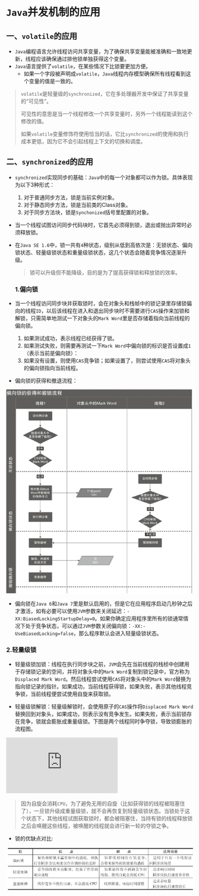 # `Java`并发机制的应用



## 一、`volatile`的应用

- `Java`编程语言允许线程访问共享变量，为了确保共享变量能被准确和一致地更新，线程应该确保通过排他锁单独获得这个变量。
- `Java`语言提供了`volatile`，在某些情况下比锁要更加方便。
  - 如果一个字段被声明成`volatile`，`Java`线程内存模型确保所有线程看到这个变量的值是一致的。

> `volatile`是轻量级的`synchronized`，它在多处理器开发中保证了共享变量的“可见性”。
>
> 可见性的意思是当一个线程修改一个共享变量时，另外一个线程能读到这个修改的值。
>
> 如果`volatile`变量修饰符使用恰当的话，它比`synchronized`的使用和执行成本更低，因为它不会引起线程上下文的切换和调度。



## 二、`synchronized`的应用

- `synchronized`实现同步的基础：`Java`中的每一个对象都可以作为锁。具体表现为以下3种形式：
  1. 对于普通同步方法，锁是当前实例对象。
  2. 对于静态同步方法，锁是当前类的Class对象。
  3. 对于同步方法块，锁是`Synchonized`括号里配置的对象。

- 当一个线程试图访问同步代码块时，它首先必须得到锁，退出或抛出异常时必须释放锁。

- 在`Java SE 1.6`中，锁一共有`4`种状态，级别从低到高依次是：无锁状态、偏向锁状态、轻量级锁状态和重量级锁状态，这几个状态会随着竞争情况逐渐升级。

  > 锁可以升级但不能降级，目的是为了提高获得锁和释放锁的效率。

  ### 1.偏向锁

- 当一个线程访问同步块并获取锁时，会在对象头和栈帧中的锁记录里存储锁偏向的线程`ID`，以后该线程在进入和退出同步块时不需要进行`CAS`操作来加锁和解锁，只需简单地测试一下对象头的`Mark Word`里是否存储着指向当前线程的偏向锁。
  1. 如果测试成功，表示线程已经获得了锁。
  2. 如果测试失败，则需要再测试一下`Mark Word`中偏向锁的标识是否设置成`1`（表示当前是偏向锁）：
  3. 如果没有设置，则使用`CAS`竞争锁；如果设置了，则尝试使用`CAS`将对象头的偏向锁指向当前线程。

- 偏向锁的获得和撤退流程：

![image](https://github.com/ktf-cool/JavaList/blob/master/images/%E5%81%8F%E5%90%91%E9%94%81%E7%9A%84%E8%8E%B7%E5%BE%97%E5%92%8C%E6%92%A4%E9%80%80%E6%B5%81%E7%A8%8B.png)

- 偏向锁在`Java 6`和`Java 7`里是默认启用的，但是它在应用程序启动几秒钟之后才激活，如有必要可以使用`JVM`参数来关闭延迟：`-XX:BiasedLockingStartupDelay=0`。如果你确定应用程序里所有的锁通常情况下处于竞争状态，可以通过`JVM`参数关闭偏向锁：`-XX:-UseBiasedLocking=false`，那么程序默认会进入轻量级锁状态。

### 2.轻量级锁

- 轻量级锁加锁：线程在执行同步块之前，`JVM`会先在当前线程的栈桢中创建用于存储锁记录的空间，并将对象头中的`Mark Word`复制到锁记录中，官方称为`Displaced Mark Word`。然后线程尝试使用`CAS`将对象头中的`Mark Word`替换为指向锁记录的指针。如果成功，当前线程获得锁，如果失败，表示其他线程竞争锁，当前线程便尝试使用自旋来获取锁。

- 轻量级锁解锁：轻量级解锁时，会使用原子的`CAS`操作将`Displaced Mark Word`替换回到对象头，如果成功，则表示没有竞争发生。如果失败，表示当前锁存在竞争，锁就会膨胀成重量级锁。下图是两个线程同时争夺锁，导致锁膨胀的流程图。

![image](https://github.com/ktf-cool/JavaList/edit/master/%E9%AB%98%E5%B9%B6%E5%8F%91/Java%E5%B9%B6%E5%8F%91%E6%9C%BA%E5%88%B6.md)

> 因为自旋会消耗`CPU`，为了避免无用的自旋（比如获得锁的线程被阻塞住了），一旦锁升级成重量级锁，就不会再恢复到轻量级锁状态。当锁处于这个状态下，其他线程试图获取锁时，都会被阻塞住，当持有锁的线程释放锁之后会唤醒这些线程，被唤醒的线程就会进行新一轮的夺锁之争。

- 锁的优缺点对比:

![image](https://github.com/ktf-cool/JavaList/blob/master/images/%E9%94%81%E7%9A%84%E4%BC%98%E7%BC%BA%E7%82%B9%E5%AF%B9%E6%AF%94.png)
